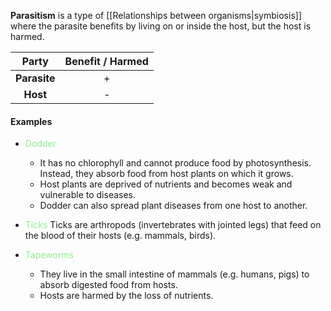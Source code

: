 **Parasitism** is a type of [[Relationships between organisms|symbiosis]] where the parasite benefits by living on or inside the host, but the host is harmed.

|    Party     | Benefit / Harmed |
| :----------: | :--------------: |
| **Parasite** |        +         |
|   **Host**   |        -         |

#### Examples
- <span style="color: lightgreen">Dodder</span>
	- It has no chlorophyll and cannot produce food by photosynthesis. Instead, they absorb food from host plants on which it grows.
	- Host plants are deprived of nutrients and becomes weak and vulnerable to diseases.
	- Dodder can also spread plant diseases from one host to another.

- <span style="color: lightgreen">Ticks</span>
  Ticks are arthropods (invertebrates with jointed legs) that feed on the blood of their hosts (e.g. mammals, birds).

- <span style="color: lightgreen">Tapeworms</span>
	- They live in the small intestine of mammals (e.g. humans, pigs) to absorb digested food from hosts.
	- Hosts are harmed by the loss of nutrients.

